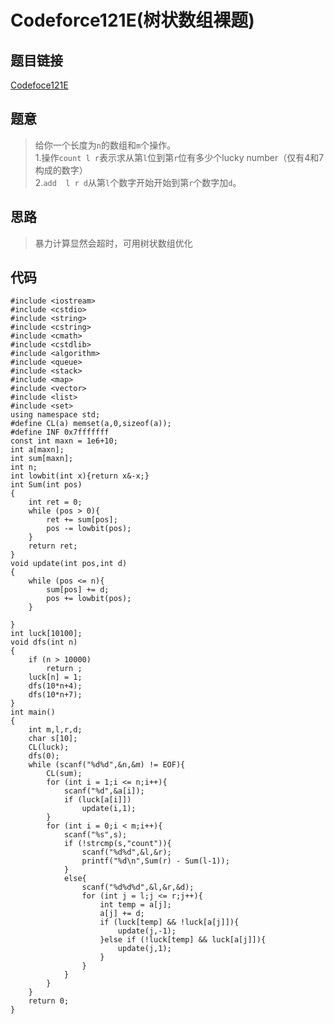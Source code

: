 # Codeforce121E(树状数组裸题)

## 题目链接
[Codefoce121E](http://codeforces.com/problemset/problem/121/E)

## 题意
>给你一个长度为`n`的数组和`m`个操作。  
1.操作`count l r`表示求从第`l`位到第`r`位有多少个lucky number（仅有4和7构成的数字）  
2.`add  l r d`从第`l`个数字开始开始到第`r`个数字加`d`。

## 思路
>暴力计算显然会超时，可用树状数组优化


## 代码
```
#include <iostream>
#include <cstdio>
#include <string>
#include <cstring>
#include <cmath>
#include <cstdlib>
#include <algorithm>
#include <queue>
#include <stack>
#include <map>
#include <vector>
#include <list>
#include <set>
using namespace std;
#define CL(a) memset(a,0,sizeof(a));
#define INF 0x7fffffff
const int maxn = 1e6+10;
int a[maxn];
int sum[maxn];
int n;
int lowbit(int x){return x&-x;}
int Sum(int pos)
{
	int ret = 0;
	while (pos > 0){
		ret += sum[pos];
		pos -= lowbit(pos);
	}
	return ret;
}
void update(int pos,int d)
{
	while (pos <= n){
		sum[pos] += d;
		pos += lowbit(pos);
	}

}
int luck[10100];
void dfs(int n)
{
	if (n > 10000)
		return ;
	luck[n] = 1;
	dfs(10*n+4);
	dfs(10*n+7);
}
int main()
{
	int m,l,r,d;
	char s[10];
	CL(luck);
	dfs(0);
	while (scanf("%d%d",&n,&m) != EOF){
		CL(sum);
		for (int i = 1;i <= n;i++){
			scanf("%d",&a[i]);
			if (luck[a[i]])
				update(i,1);
		}
		for (int i = 0;i < m;i++){
			scanf("%s",s);
			if (!strcmp(s,"count")){
				scanf("%d%d",&l,&r);
				printf("%d\n",Sum(r) - Sum(l-1));
			}
			else{
				scanf("%d%d%d",&l,&r,&d);
				for (int j = l;j <= r;j++){
					int temp = a[j];
					a[j] += d;
					if (luck[temp] && !luck[a[j]]){
						update(j,-1);
					}else if (!luck[temp] && luck[a[j]]){
						update(j,1);
					}
				}
			}
		}
	}
	return 0;
}


```
